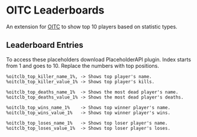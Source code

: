 # OITC Leaderboards
An extension for [OITC](https://www.github.com/Despical/OITC) to show top 10 players based on statistic types.

## Leaderboard Entries
To access these placeholders download PlaceholderAPI plugin.
Index starts from 1 and goes to 10. Replace the numbers with top positions.

```
%oitclb_top_killer_name_1%, -> Shows top player's name. 
%oitclb_top_killer_value_1% -> Shows top player's kills.

%oitclb_top_deaths_name_1%  -> Shows the most dead player's name.
%oitclb_top_deaths_value_1% -> Shows the most dead player's deaths.

%oitclb_top_wins_name_1%    -> Shows top winner player's name.
%oitclb_top_wins_value_1%   -> Shows top winner player's wins.

%oitclb_top_loses_name_1%   -> Shows top loser player's name.
%oitclb_top_loses_value_1%  -> Shows top loser player's loses.
```
